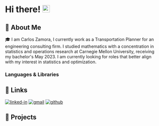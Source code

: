 # Hi there! <img src="https://media.giphy.com/media/hvRJCLFzcasrR4ia7z/giphy.gif" width="24px" height="24px">

## 🚀 About Me

🎓 I am Carlos Zamora, I currently work as a Transportation Planner for an engineering consulting firm. I studied mathematics with a concentration in statistics and operations research at Carnegie Mellon University, receiving my bachelor's May 2023. I am currently looking for roles that better align with my interest in statistics and optimization. 



### Languages & Libraries



## 🔗 Links
[![linked-in](https://custom-icon-badges.demolab.com/badge/LinkedIn-0A66C2?logo=linkedin-white&logoColor=fff&style=for-the-badge)](https://www.linkedin.com/in/carlos-zamora-972644105)
[![gmail](https://img.shields.io/badge/Gmail-D14836?style=for-the-badge&logo=Gmail&logoColor=white)](mailto:carlosjzamorasantana@gmail.com)
[![github](https://img.shields.io/badge/GitHub-000000?style=for-the-badge&logo=GitHub&logoColor=white)](https://github.com/carlosjzamoras)

## 👾 Projects

